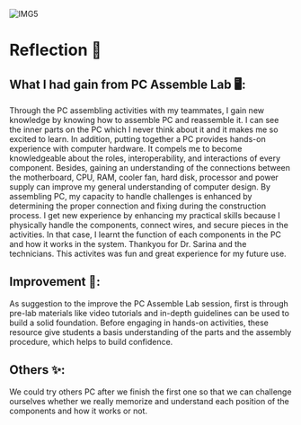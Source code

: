 ![IMG5](https://github.com/nurfarhanahhusni/E-portfolio/assets/148424765/88d3c89b-5709-4644-8a2d-42d4e793c6ab)
# Reflection 📝
## What I had gain from PC Assemble Lab 🖥️:
Through the PC assembling activities with my teammates, I gain new knowledge by knowing how to assemble PC and reassemble it. I can see the inner parts on the PC which I never think about it and it makes me so excited to learn. In addition, putting together a PC provides hands-on experience with computer hardware. It compels me to become knowledgeable about the roles, interoperability, and interactions of every component. Besides, gaining an understanding of the connections between the motherboard, CPU, RAM, cooler fan, hard disk, processor and power supply can improve my general understanding of computer design. By assembling PC, my capacity to handle challenges is enhanced by determining the proper connection and fixing during the construction process. I get new experience by enhancing my practical skills because I physically  handle the components, connect wires, and secure pieces in the activities. In that case, I learnt the function of each components in the PC and how it works in the system. Thankyou for Dr. Sarina and the technicians. This activites was fun and great experience for my future use.

## Improvement 💪:
As suggestion to the improve the PC Assemble Lab session, first is through pre-lab materials like video tutorials and in-depth guidelines can be used to build a solid foundation. Before engaging in hands-on activities, these resource give students a basis understanding of the parts and the assembly procedure, which helps to build confidence.

## Others ✨:
We could try others PC after we finish the first one so that we can challenge ourselves whether we really memorize and understand each position of the components and how it works or not.

